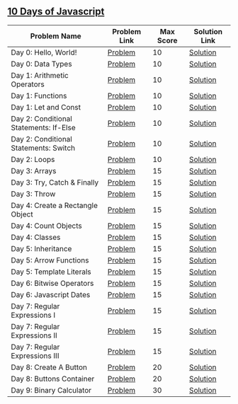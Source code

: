 ## [10 Days of Javascript](https://www.hackerrank.com/domains/tutorials/10-days-of-javascript)

|Problem Name|Problem Link|Max Score|Solution Link|
---|---|---|---
|Day 0: Hello, World!|[Problem](https://www.hackerrank.com/challenges/js10-hello-world/problem)|10|[Solution](./Day0_Hello,World!.js)|
|Day 0:  Data Types|[Problem](https://www.hackerrank.com/challenges/js10-data-types/problem)|10|[Solution](./Day0_DataTypes.js)|
|Day 1: Arithmetic Operators|[Problem](https://www.hackerrank.com/challenges/js10-arithmetic-operators/problem)|10|[Solution](./Day1_ArithmeticOperators.js)|
|Day 1: Functions|[Problem](https://www.hackerrank.com/challenges/js10-function/problem)|10|[Solution](./Day1_Functions.js)|
|Day 1: Let and Const|[Problem](https://www.hackerrank.com/challenges/js10-let-and-const/problem)|10|[Solution](./Day1_LetAndConst.js)|
|Day 2: Conditional Statements: If-Else|[Problem](https://www.hackerrank.com/challenges/js10-if-else/problem)|10|[Solution](./Day2_ConditionalStatements_If-Else.js)|
|Day 2: Conditional Statements: Switch|[Problem](https://www.hackerrank.com/challenges/js10-switch/problem)|10|[Solution](./g)|
|Day 2: Loops|[Problem](https://www.hackerrank.com/challenges/js10-loops/problem)|10|[Solution](./Day2_Loops.js)|
|Day 3: Arrays|[Problem](https://www.hackerrank.com/challenges/js10-arrays/problem)|15|[Solution](./Day3_Arrays.js)|
|Day 3: Try, Catch & Finally|[Problem](https://www.hackerrank.com/challenges/js10-try-catch-and-finally/problem)|15|[Solution](./Day3_Try,CatchAndFinally.js)|
|Day 3: Throw|[Problem](https://www.hackerrank.com/challenges/js10-throw/problem)|15|[Solution](./Day3_Throw.js)|
|Day 4: Create a Rectangle Object|[Problem](https://www.hackerrank.com/challenges/js10-objects/problem)|15|[Solution](./Day4_CreateARectangleObject.js)|
|Day 4: Count Objects|[Problem](https://www.hackerrank.com/challenges/js10-count-objects/problem)|15|[Solution](./Day4_CountObjects.js)|
|Day 4: Classes|[Problem](https://www.hackerrank.com/challenges/js10-class/problem)|15|[Solution](./Day4_Classes.js)|
|Day 5: Inheritance|[Problem](https://www.hackerrank.com/challenges/js10-inheritance/problem)|15|[Solution](./Day5_Inheritance.js)|
|Day 5: Arrow Functions | [Problem](https://www.hackerrank.com/challenges/js10-arrows/problem)| 15|[Solution](./Day5_Inheritance.js)|
|Day 5: Template Literals  | [Problem](https://www.hackerrank.com/challenges/js10-template-literals/problem)| 15|[Solution](./Day5_TemplateLiterals.js)|
|Day 6: Bitwise Operators | [Problem](https://www.hackerrank.com/challenges/js10-bitwise/problem)| 15|[Solution](./Day6_BitwiseOperators.js)|
|Day 6: Javascript Dates | [Problem](https://www.hackerrank.com/challenges/js10-date/problem)| 15|[Solution](./Day6_JavascriptDates.js)|
|Day 7: Regular Expressions I|[Problem](https://www.hackerrank.com/challenges/js10-regexp-1/problem)|15|[Solution](./Day7_RegularExpressionsI.js)|
|Day 7: Regular Expressions II|[Problem](https://www.hackerrank.com/challenges/js10-regexp-2/problem)|15|[Solution](./Day7_RegularExpressionsII.js)|
|Day 7: Regular Expressions III|[Problem](https://www.hackerrank.com/challenges/js10-regexp-3/problem)|15|[Solution](./Day7_RegularExpressionsIII.js)|
|Day 8: Create A Button |[Problem](https://www.hackerrank.com/challenges/js10-create-a-button?hr_b=1)|20|[Solution](./Day8_CreateAButton/)|
|Day 8: Buttons Container |[Problem](https://www.hackerrank.com/challenges/js10-buttons-container?h_r=next-challenge&h_v=zen&hr_b=1)|20|[Solution](./Day8_ButtonsContainer/)|
|Day 9: Binary Calculator |[Problem](https://www.hackerrank.com/challenges/js10-binary-calculator?hr_b=1)|30|[Solution](./Day9_BinaryCalculator/)|


